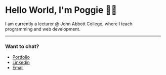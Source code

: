 # Hello World, I'm Poggie 👩‍💻

I am currently a lecturer @ John Abbott College, where I teach programming and web development.

<hr>

### Want to chat?

- [Portfolio](https://www.elizabethpoggie.com/)
- [Linkedin](https://www.linkedin.com/in/elizabeth-poggie/)
- [Email](mailto:elizabethpoggie@gmail.com)
